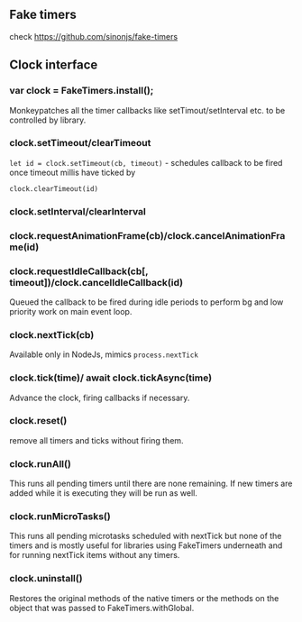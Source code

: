 

## Fake timers

check https://github.com/sinonjs/fake-timers

## Clock interface


### var clock = FakeTimers.install();

Monkeypatches all the timer callbacks like setTimout/setInterval etc. to be controlled by library.


### clock.setTimeout/clearTimeout
`let id = clock.setTimeout(cb, timeout)` - schedules callback to be fired once timeout millis have ticked by

`clock.clearTimeout(id)`


### clock.setInterval/clearInterval


### clock.requestAnimationFrame(cb)/clock.cancelAnimationFrame(id)

### clock.requestIdleCallback(cb[, timeout])/clock.cancelIdleCallback(id)

Queued the callback to be fired during idle periods to perform bg and low priority work on main event loop.

### clock.nextTick(cb)

Available only in NodeJs, mimics `process.nextTick`

### clock.tick(time)/ await clock.tickAsync(time)

Advance the clock, firing callbacks if necessary.

### clock.reset()

remove all timers and ticks without firing them.

### clock.runAll()

This runs all pending timers until there are none remaining. If new timers are added while it is executing they will be run as well.

### clock.runMicroTasks()

This runs all pending microtasks scheduled with nextTick but none of the timers and is mostly useful for libraries using FakeTimers underneath and for running nextTick items without any timers.

### clock.uninstall()

Restores the original methods of the native timers or the methods on the object that was passed to FakeTimers.withGlobal.

